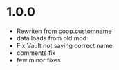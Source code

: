 # 1.0.0
- Rewriten from coop.customname
- data loads from old mod
- Fix Vault not saying correct name
- comments fix
- few minor fixes
